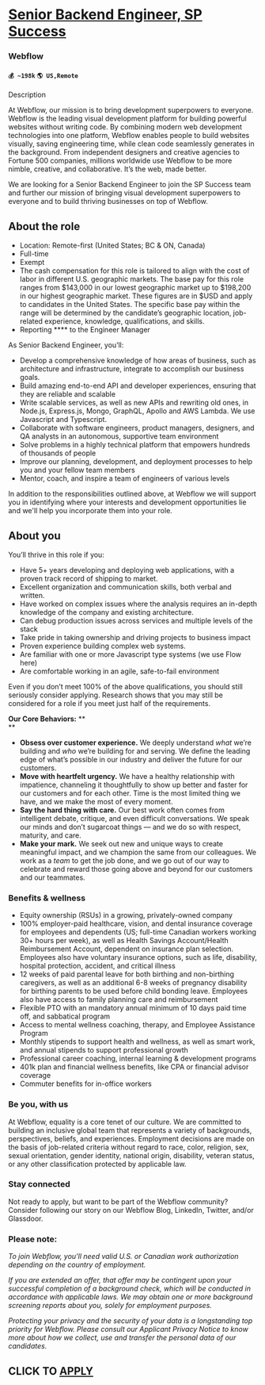 # [Senior Backend Engineer, SP Success](https://www.remotewlb.com/apply/senior-backend-engineer-sp-success)  
### Webflow  
#### `💰 ~198k` `🌎 US,Remote`  

Description

At Webflow, our mission is to bring development superpowers to everyone. Webflow is the leading visual development platform for building powerful websites without writing code. By combining modern web development technologies into one platform, Webflow enables people to build websites visually, saving engineering time, while clean code seamlessly generates in the background. From independent designers and creative agencies to Fortune 500 companies, millions worldwide use Webflow to be more nimble, creative, and collaborative. It’s the web, made better.

We are looking for a Senior Backend Engineer to join the SP Success team and further our mission of bringing visual development superpowers to everyone and to build thriving businesses on top of Webflow.

## **About the role**

  * Location: Remote-first (United States; BC & ON, Canada) 
  * Full-time
  * Exempt 
  * The cash compensation for this role is tailored to align with the cost of labor in different U.S. geographic markets. The base pay for this role ranges from $143,000 in our lowest geographic market up to $198,200 in our highest geographic market. These figures are in $USD and apply to candidates in the United States. The specific base pay within the range will be determined by the candidate’s geographic location, job-related experience, knowledge, qualifications, and skills.
  * Reporting **** to the Engineer Manager 

As Senior Backend Engineer, you’ll:

  * Develop a comprehensive knowledge of how areas of business, such as architecture and infrastructure, integrate to accomplish our business goals.
  * Build amazing end-to-end API and developer experiences, ensuring that they are reliable and scalable 
  * Write scalable services, as well as new APIs and rewriting old ones, in Node.js, Express.js, Mongo, GraphQL, Apollo and AWS Lambda. We use Javascript and Typescript.
  * Collaborate with software engineers, product managers, designers, and QA analysts in an autonomous, supportive team environment
  * Solve problems in a highly technical platform that empowers hundreds of thousands of people
  * Improve our planning, development, and deployment processes to help you and your fellow team members
  * Mentor, coach, and inspire a team of engineers of various levels

In addition to the responsibilities outlined above, at Webflow we will support you in identifying where your interests and development opportunities lie and we'll help you incorporate them into your role.

##  **About you**

You’ll thrive in this role if you:

  * Have 5+ years developing and deploying web applications, with a proven track record of shipping to market.
  * Excellent organization and communication skills, both verbal and written.
  * Have worked on complex issues where the analysis requires an in-depth knowledge of the company and existing architecture.
  * Can debug production issues across services and multiple levels of the stack
  * Take pride in taking ownership and driving projects to business impact
  * Proven experience building complex web systems.
  * Are familiar with one or more Javascript type systems (we use Flow here)
  * Are comfortable working in an agile, safe-to-fail environment

Even if you don’t meet 100% of the above qualifications, you should still seriously consider applying. Research shows that you may still be considered for a role if you meet just half of the requirements.

 **Our Core Behaviors:** **  
**

  *  **Obsess over customer experience.** We deeply understand _what_ we’re building and _who_ we’re building for and serving. We define the leading edge of what’s possible in our industry and deliver the future for our customers.
  *  **Move with heartfelt urgency.** We have a healthy relationship with impatience, channeling it thoughtfully to show up better and faster for our customers and for each other. Time is the most limited thing we have, and we make the most of every moment.
  *  **Say the hard thing with care.** Our best work often comes from intelligent debate, critique, and even difficult conversations. We speak our minds and don’t sugarcoat things — and we do so with respect, maturity, and care.
  *  **Make your mark.** We seek out new and unique ways to create meaningful impact, and we champion the same from our colleagues. We work as a _team_ to get the job done, and we go out of our way to celebrate and reward those going above and beyond for our customers and our teammates.

###  **Benefits & wellness**

  * Equity ownership (RSUs) in a growing, privately-owned company
  * 100% employer-paid healthcare, vision, and dental insurance coverage for employees and dependents (US; full-time Canadian workers working 30+ hours per week), as well as Health Savings Account/Health Reimbursement Account, dependent on insurance plan selection. Employees also have voluntary insurance options, such as life, disability, hospital protection, accident, and critical illness
  * 12 weeks of paid parental leave for both birthing and non-birthing caregivers, as well as an additional 6-8 weeks of pregnancy disability for birthing parents to be used before child bonding leave. Employees also have access to family planning care and reimbursement
  * Flexible PTO with an mandatory annual minimum of 10 days paid time off, and sabbatical program
  * Access to mental wellness coaching, therapy, and Employee Assistance Program
  * Monthly stipends to support health and wellness, as well as smart work, and annual stipends to support professional growth
  * Professional career coaching, internal learning & development programs
  * 401k plan and financial wellness benefits, like CPA or financial advisor coverage
  * Commuter benefits for in-office workers

###  **Be you, with us**

At Webflow, equality is a core tenet of our culture. We are committed to building an inclusive global team that represents a variety of backgrounds, perspectives, beliefs, and experiences. Employment decisions are made on the basis of job-related criteria without regard to race, color, religion, sex, sexual orientation, gender identity, national origin, disability, veteran status, or any other classification protected by applicable law.

###  **Stay connected**

Not ready to apply, but want to be part of the Webflow community? Consider following our story on our Webflow Blog, LinkedIn, Twitter, and/or Glassdoor.

### **Please note:**

 _To join Webflow, you'll need valid U.S. or Canadian work authorization depending on the country of employment._

 _If you are extended an offer, that offer may be contingent upon your successful completion of a background check, which will be conducted in accordance with applicable laws. We may obtain one or more background screening reports about you, solely for employment purposes._

 _Protecting your privacy and the security of your data is a longstanding top priority for Webflow. Please consult our Applicant Privacy Notice_ _to know more about how we collect, use and transfer the personal data of our candidates._

  
## CLICK TO [APPLY](https://www.remotewlb.com/apply/senior-backend-engineer-sp-success)

